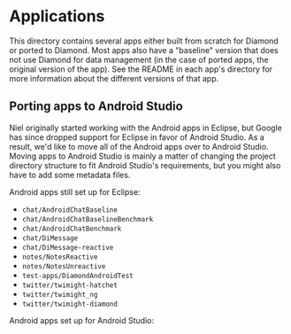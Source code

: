 # Applications
This directory contains several apps either built from scratch for Diamond or ported
to Diamond. Most apps also have a "baseline" version that does not use Diamond
for data management (in the case of ported apps, the original version of the app).
See the README in each app's directory for more information about the different
versions of that app.

## Porting apps to Android Studio
Niel originally started working with the Android apps in Eclipse, but Google has
since dropped support for Eclipse in favor of Android Studio. As a result, we'd
like to move all of the Android apps over to Android Studio. Moving apps to
Android Studio is mainly a matter of changing the project directory structure
to fit Android Studio's requirements, but you might also have to add some metadata
files.

Android apps still set up for Eclipse:

* `chat/AndroidChatBaseline`
* `chat/AndroidChatBaselineBenchmark`
* `chat/AndroidChatBenchmark`
* `chat/DiMessage`
* `chat/DiMessage-reactive`
* `notes/NotesReactive`
* `notes/NotesUnreactive`
* `test-apps/DiamondAndroidTest`
* `twitter/twimight-hatchet`
* `twitter/twimight_ng`
* `twitter/twimight-diamond`

Android apps set up for Android Studio:
